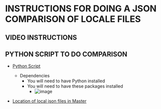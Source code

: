 # INSTRUCTIONS FOR DOING A JSON COMPARISON OF LOCALE FILES

## VIDEO INSTRUCTIONS


## PYTHON SCRIPT TO DO COMPARISON
- [Python Script](https://github.com/department-of-veterans-affairs/va.gov-team/blob/master/products/health-care/checkin/translations/json-compare/JsonDiff.py)
  - Dependencies
    - You will need to have Python installed
    - You will need to have these packages installed
      - ![image](https://user-images.githubusercontent.com/86678742/218779394-68506b1b-a205-4788-a584-2c2f5959b8c1.png)

- [Location of local json files in Master](https://github.com/department-of-veterans-affairs/vets-website/tree/main/src/applications/check-in/locales)
